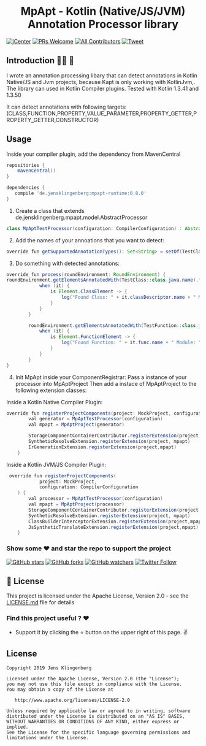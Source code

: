 <h1 align="center">MpApt - Kotlin (Native/JS/JVM) Annotation Processor library</h1>

[![jCenter](https://img.shields.io/badge/Apache-2.0-green.svg)](https://github.com/Foso/MpApt/blob/master/LICENSE)
[![PRs Welcome](https://img.shields.io/badge/PRs-welcome-brightgreen.svg?style=flat-square)](http://makeapullrequest.com)
[![All Contributors](https://img.shields.io/badge/all_contributors-1-range.svg?style=flat-square)](#contributors)
  <a href="https://twitter.com/intent/tweet?text=Hey, check out MpApt https://github.com/Foso/MpApt via @jklingenberg_ #Android 
"><img src="https://img.shields.io/twitter/url/https/github.com/angular-medellin/meetup.svg?style=social" alt="Tweet"></a>



## Introduction 🙋‍♂️ 🙋‍
I wrote an annotation processing libary that can detect annotations in Kotlin Native/JS and Jvm projects, because Kapt is only working with KotlinJvm,. The library can used in Kotlin Compiler plugins. Tested with Kotlin 1.3.41 and 1.3.50

It can detect annotations with following targets: (CLASS,FUNCTION,PROPERTY,VALUE_PARAMETER,PROPERTY_GETTER,PROPERTY_GETTER,CONSTRUCTOR)


## Usage

Inside your compiler plugin, add the dependency from MavenCentral 

```groovy
repositories {
    mavenCentral()
}

dependencies {
   compile 'de.jensklingenberg:mpapt-runtime:0.8.0'
}
```
1) Create a class that extends de.jensklingenberg.mpapt.model.AbstractProcessor

```java
class MpAptTestProcessor(configuration: CompilerConfiguration) : AbstractProcessor(configuration) {

```
2) Add the names of your annoations that you want to detect:
```java
override fun getSupportedAnnotationTypes(): Set<String> = setOf(TestClass::class.java.name, TestFunction::class.java.name)
```
3) Do something with detected annotations:
```java
override fun process(roundEnvironment: RoundEnvironment) {
roundEnvironment.getElementsAnnotatedWith(TestClass::class.java.name).forEach {
            when (it) {
                is Element.ClassElement -> {
                    log("Found Class: " + it.classDescriptor.name + " Module: " + it.classDescriptor.module.simpleName() + " platform   " + activeTargetPlatform.first().platformName)
                }
            }
        }

        roundEnvironment.getElementsAnnotatedWith(TestFunction::class.java.name).forEach {
            when (it) {
                is Element.FunctionElement -> {
                    log("Found Function: " + it.func.name + " Module: " + it.func.module.simpleName() + " platform   " + activeTargetPlatform.first().platformName)
                }
            }
        }
}
```
4) Init MpApt inside your ComponentRegistrar:
Pass a instance of your processor into MpAptProject
Then add a instace of MpAptProject to the following extension classes:

Inside a Kotlin Native Compiler Plugin:
```java
override fun registerProjectComponents(project: MockProject, configuration: CompilerConfiguration) {
        val generator = MpAptTestProcessor(configuration)
        val mpapt = MpAptProject(generator)

        StorageComponentContainerContributor.registerExtension(project,mpapt)
        SyntheticResolveExtension.registerExtension(project, mpapt)
        IrGenerationExtension.registerExtension(project,mpapt)
    }
```

Inside a Kotlin JVM/JS Compiler Plugin:
```java
 override fun registerProjectComponents(
            project: MockProject,
            configuration: CompilerConfiguration
    ) {
        val processor = MpAptTestProcessor(configuration)
        val mpapt = MpAptProject(processor)
        StorageComponentContainerContributor.registerExtension(project,mpapt)
        SyntheticResolveExtension.registerExtension(project, mpapt)
        ClassBuilderInterceptorExtension.registerExtension(project,mpapt)
        JsSyntheticTranslateExtension.registerExtension(project,mpapt)
    }
```


### Show some :heart: and star the repo to support the project

[![GitHub stars](https://img.shields.io/github/stars/Foso/MpApt.svg?style=social&label=Star)](https://github.com/Foso/MpApt) [![GitHub forks](https://img.shields.io/github/forks/Foso/MpApt.svg?style=social&label=Fork)](https://github.com/Foso/MpApt/fork) [![GitHub watchers](https://img.shields.io/github/watchers/Foso/MpApt.svg?style=social&label=Watch)](https://github.com/Foso/MpApt) [![Twitter Follow](https://img.shields.io/twitter/follow/jklingenberg_.svg?style=social)](https://twitter.com/jklingenberg_)

## 📜 License

This project is licensed under the Apache License, Version 2.0 - see the [LICENSE.md](https://github.com/Foso/MpApt/blob/master/LICENSE) file for details

### Find this project useful ? :heart:
* Support it by clicking the :star: button on the upper right of this page. :v:

License
-------

    Copyright 2019 Jens Klingenberg

    Licensed under the Apache License, Version 2.0 (the "License");
    you may not use this file except in compliance with the License.
    You may obtain a copy of the License at

       http://www.apache.org/licenses/LICENSE-2.0

    Unless required by applicable law or agreed to in writing, software
    distributed under the License is distributed on an "AS IS" BASIS,
    WITHOUT WARRANTIES OR CONDITIONS OF ANY KIND, either express or implied.
    See the License for the specific language governing permissions and
    limitations under the License.


